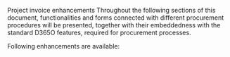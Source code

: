 Project invoice enhancements
Throughout the following sections of this document, functionalities and forms connected with different procurement procedures will be presented, together with their embeddedness with the standard D365O features, required for procurement processes.

Following enhancements are available: